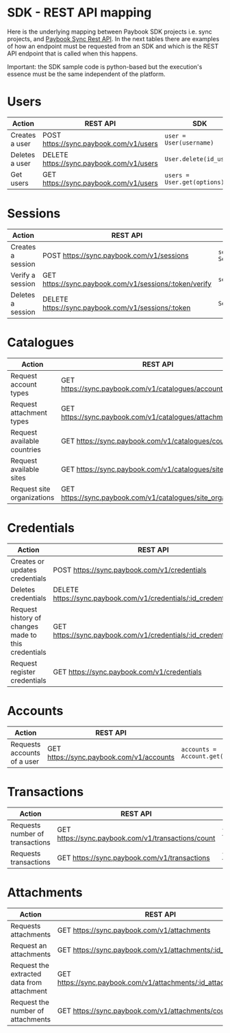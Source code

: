 # SDK - REST API mapping

Here is the underlying mapping between Paybook SDK projects i.e. sync projects, and [Paybook Sync Rest API](https://www.paybook.com/sync/docs). In the next tables there are examples of how an endpoint must be requested from an SDK and which is the REST API endpoint that is called when this happens.

Important: the SDK sample code is python-based but the execution's essence must be the same independent of the platform. 

# Users

| Action         | REST API                                 | SDK                                  |
| -------------- | ---------------------------------------- | ------------------------------------ |
| Creates a user | POST https://sync.paybook.com/v1/users   | ```user = User(username)```          |
| Deletes a user | DELETE https://sync.paybook.com/v1/users | ```User.delete(id_user)```                  |
| Get users      | GET https://sync.paybook.com/v1/users    | ```users = User.get(options)```|


# Sessions

| Action         | REST API                                 | SDK                                  |
| -------------- | ---------------------------------------- | ------------------------------------ |
| Creates a session | POST https://sync.paybook.com/v1/sessions   | ```session = Session(user)```          |
| Verify a session | GET https://sync.paybook.com/v1/sessions/:token/verify | ```session.verify()```                  |
| Deletes a session     | DELETE https://sync.paybook.com/v1/sessions/:token    | ```Session.delete(token)```|

# Catalogues

| Action         | REST API                                 | SDK                                  |
| -------------- | ---------------------------------------- | ------------------------------------ |
| Request account types | GET https://sync.paybook.com/v1/catalogues/account_types   | ```account_types = Catalogues.get_account_types(session,options)```          |
| Request attachment types | GET https://sync.paybook.com/v1/catalogues/attachment_types   | ```attachment_types = Catalogues.get_attachment_types(session,options)```          |
| Request available countries | GET https://sync.paybook.com/v1/catalogues/countries   | ```countries = Catalogues.get_countries(session,options)```          |
| Request available sites | GET https://sync.paybook.com/v1/catalogues/sites   | ```sites = Catalogues.get_sites(session,options)```          |
| Request site organizations | GET https://sync.paybook.com/v1/catalogues/site_organizations   | ```site_organizations = Catalogues.get_site_organizations(session,options)```          |

# Credentials

| Action         | REST API                                 | SDK                                  |
| -------------- | ---------------------------------------- | ------------------------------------ |
| Creates or updates credentials | POST https://sync.paybook.com/v1/credentials | ```credentials = Credential(session,id_site,credentials_data)```          |
| Deletes credentials | DELETE https://sync.paybook.com/v1/credentials/:id_credential | ```Credentials.delete(session,id_credential)```          |
| Request history of changes made to this credentials | GET https://sync.paybook.com/v1/credentials/:id_credential/status | ```It is pending```          |
| Request register credentials | GET https://sync.paybook.com/v1/credentials | ```credentials_list = Credentials.get(session)```          |

# Accounts

| Action         | REST API                                 | SDK                                  |
| -------------- | ---------------------------------------- | ------------------------------------ |
| Requests accounts of a user | GET https://sync.paybook.com/v1/accounts | ```accounts = Account.get(session,options)```          |

# Transactions

| Action         | REST API                                 | SDK                                  |
| -------------- | ---------------------------------------- | ------------------------------------ |
| Requests number of transactions | GET https://sync.paybook.com/v1/transactions/count | ```transactions_count = Transaction.get_count(session,options)```          |
| Requests transactions | GET https://sync.paybook.com/v1/transactions | ```transactions = Transaction.get(session,options)```          |

# Attachments

| Action         | REST API                                 | SDK                                  |
| -------------- | ---------------------------------------- | ------------------------------------ |
| Requests attachments | GET https://sync.paybook.com/v1/attachments | ```attachments = Attachment.get(session,options)```          |
| Request an attachments | GET https://sync.paybook.com/v1/attachments/:id_attachment | ```attachment = Attachment.get(session,id_attachment)```          |
| Request the extracted data from attachment | GET https://sync.paybook.com/v1/attachments/:id_attachment/extra | ```attachments = Attachment.get(session,id_attachment,extra=True)```          |
| Request the number of attachments | GET https://sync.paybook.com/v1/attachments/counts | ```attachments_count = Attachment.get_count(session,options)```          |





